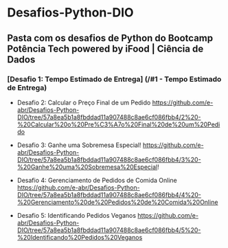 # Desafios-Python-DIO

## Pasta com os desafios de Python do Bootcamp Potência Tech powered by iFood | Ciência de Dados

### [Desafio 1: Tempo Estimado de Entrega] (/#1 - Tempo Estimado de Entrega)

- Desafio 2: Calcular o Preço Final de um Pedido https://github.com/e-abr/Desafios-Python-DIO/tree/57a8ea5b1a8fbddad11a907488c8ae6cf086fbb4/2%20-%20Calcular%20o%20Pre%C3%A7o%20Final%20de%20um%20Pedido

- Desafio 3: Ganhe uma Sobremesa Especial! https://github.com/e-abr/Desafios-Python-DIO/tree/57a8ea5b1a8fbddad11a907488c8ae6cf086fbb4/3%20-%20Ganhe%20uma%20Sobremesa%20Especial!

- Desafio 4: Gerenciamento de Pedidos de Comida Online https://github.com/e-abr/Desafios-Python-DIO/tree/57a8ea5b1a8fbddad11a907488c8ae6cf086fbb4/4%20-%20Gerenciamento%20de%20Pedidos%20de%20Comida%20Online

- Desafio 5: Identificando Pedidos Veganos https://github.com/e-abr/Desafios-Python-DIO/tree/57a8ea5b1a8fbddad11a907488c8ae6cf086fbb4/5%20-%20Identificando%20Pedidos%20Veganos
